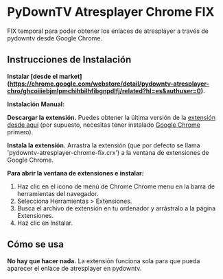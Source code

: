 PyDownTV Atresplayer Chrome FIX
====================================

FIX temporal para poder obtener los enlaces de atresplayer a través de pydowntv desde Google Chrome.

Instrucciones de Instalación
----------------------------

**Instalar [desde el market] (https://chrome.google.com/webstore/detail/pydowntv-atresplayer-chro/ghcoiiiebjmlpmchihbilhfibgnpdlfj/related?hl=es&authuser=0).**

**Instalación Manual:**

**Descargar la extensión.** Puedes obtener la última versión de la [extensión
desde aquí](https://github.com/aabilio/pydowntv-atresplayer-chrome-fix/blob/master/pydowntv-atresplayer-chrome-fix.crx?raw=true)
(por supuesto, necesitas tener instalado [Google Chrome](http://www.google.com/chrome) primero).</p>

**Instala la extensión.** Arrastra la extensión (que por defecto se llama 
'pydowntv-atresplayer-chrome-fix.crx') a la ventana de extensiones de Google Chrome.</p>

**Para abrir la ventana de extensiones e instalar:**
1. Haz clic en el icono de menú de Chrome Chrome menu en la barra de herramientas del navegador.
2. Selecciona Herramientas > Extensiones.
3. Busca el archivo de extensión en tu ordenador y arrástralo a la página Extensiones.
4. Haz clic en Instalar.

Cómo se usa
-----------

**No hay que hacer nada.** La extensión funciona sola para que pueda aparecer el enlace de atresplayer
en pydowntv.
